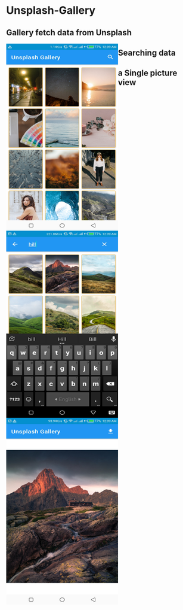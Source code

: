 # Unsplash-Gallery

## Gallery fetch data from Unsplash

<p><img align="left" src="https://github.com/mdrakibulislam-official/Assets/blob/main/Screenshot_20230224-000907%5B1%5D.jpg" width="300" 
     height="500" /></p>

## Searching data 

<p><img align="left" src="https://github.com/mdrakibulislam-official/Assets/blob/main/Screenshot_20230224-000938%5B1%5D.jpg" width="300" 
     height="500" /></p>

## a Single picture view 

<p><img align="left" src="https://github.com/mdrakibulislam-official/Assets/blob/main/Screenshot_20230224-000950%5B1%5D.jpg"  width="300" 
     height="500"/></p>
